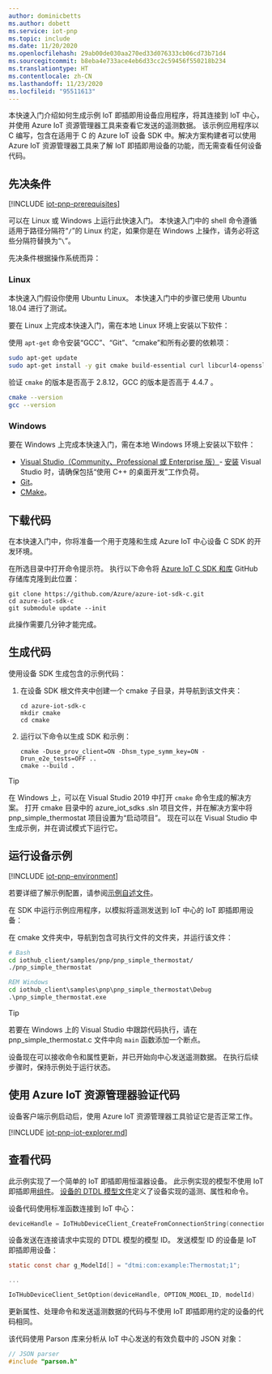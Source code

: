 ```yaml
---
author: dominicbetts
ms.author: dobett
ms.service: iot-pnp
ms.topic: include
ms.date: 11/20/2020
ms.openlocfilehash: 29ab00de030aa270ed33d076333cb06cd73b71d4
ms.sourcegitcommit: b8eba4e733ace4eb6d33cc2c59456f550218b234
ms.translationtype: HT
ms.contentlocale: zh-CN
ms.lasthandoff: 11/23/2020
ms.locfileid: "95511613"
---
```

本快速入门介绍如何生成示例 IoT 即插即用设备应用程序，将其连接到 IoT 中心，并使用 Azure IoT 资源管理器工具来查看它发送的遥测数据。 该示例应用程序以 C 编写，包含在适用于 C 的 Azure IoT 设备 SDK 中。解决方案构建者可以使用 Azure IoT 资源管理器工具来了解 IoT 即插即用设备的功能，而无需查看任何设备代码。

## <a name="prerequisites"></a>先决条件

[!INCLUDE [iot-pnp-prerequisites](iot-pnp-prerequisites.md)]

可以在 Linux 或 Windows 上运行此快速入门。 本快速入门中的 shell 命令遵循适用于路径分隔符“`/`”的 Linux 约定，如果你是在 Windows 上操作，请务必将这些分隔符替换为“`\`”。

先决条件根据操作系统而异：

### <a name="linux"></a>Linux

本快速入门假设你使用 Ubuntu Linux。 本快速入门中的步骤已使用 Ubuntu 18.04 进行了测试。

要在 Linux 上完成本快速入门，需在本地 Linux 环境上安装以下软件：

使用 `apt-get` 命令安装“GCC”、“Git”、“cmake”和所有必要的依赖项：

```sh
sudo apt-get update
sudo apt-get install -y git cmake build-essential curl libcurl4-openssl-dev libssl-dev uuid-dev
```

验证 `cmake` 的版本是否高于 2.8.12，GCC 的版本是否高于 4.4.7  。

```sh
cmake --version
gcc --version
```

### <a name="windows"></a>Windows

要在 Windows 上完成本快速入门，需在本地 Windows 环境上安装以下软件：

* [Visual Studio（Community、Professional 或 Enterprise 版）](https://visualstudio.microsoft.com/downloads/)- [安装](/cpp/build/vscpp-step-0-installation?preserve-view=true&view=vs-2019) Visual Studio 时，请确保包括“使用 C++ 的桌面开发”工作负荷。
* [Git](https://git-scm.com/download/)。
* [CMake](https://cmake.org/download/)。

## <a name="download-the-code"></a>下载代码

在本快速入门中，你将准备一个用于克隆和生成 Azure IoT 中心设备 C SDK 的开发环境。

在所选目录中打开命令提示符。 执行以下命令将 [Azure IoT C SDK 和库](https://github.com/Azure/azure-iot-sdk-c) GitHub 存储库克隆到此位置：

```cmd\bash
git clone https://github.com/Azure/azure-iot-sdk-c.git
cd azure-iot-sdk-c
git submodule update --init
```

此操作需要几分钟才能完成。

## <a name="build-the-code"></a>生成代码

使用设备 SDK 生成包含的示例代码：

1. 在设备 SDK 根文件夹中创建一个 cmake 子目录，并导航到该文件夹：

    ```cmd\bash
    cd azure-iot-sdk-c
    mkdir cmake
    cd cmake
    ```

1. 运行以下命令以生成 SDK 和示例：

    ```cmd\bash
    cmake -Duse_prov_client=ON -Dhsm_type_symm_key=ON -Drun_e2e_tests=OFF ..
    cmake --build .
    ```

> [!TIP]
> 在 Windows 上，可以在 Visual Studio 2019 中打开 `cmake` 命令生成的解决方案。 打开 cmake 目录中的 azure_iot_sdks .sln 项目文件，并在解决方案中将 pnp_simple_thermostat 项目设置为“启动项目”。 现在可以在 Visual Studio 中生成示例，并在调试模式下运行它。

## <a name="run-the-device-sample"></a>运行设备示例

[!INCLUDE [iot-pnp-environment](iot-pnp-environment.md)]

若要详细了解示例配置，请参阅[示例自述文件](https://github.com/Azure/azure-iot-sdk-c/blob/master/iothub_client/samples/pnp/readme.md)。

在 SDK 中运行示例应用程序，以模拟将遥测发送到 IoT 中心的 IoT 即插即用设备：

在 cmake 文件夹中，导航到包含可执行文件的文件夹，并运行该文件：

```bash
# Bash
cd iothub_client/samples/pnp/pnp_simple_thermostat/
./pnp_simple_thermostat
```

```cmd
REM Windows
cd iothub_client\samples\pnp\pnp_simple_thermostat\Debug
.\pnp_simple_thermostat.exe
```

> [!TIP]
> 若要在 Windows 上的 Visual Studio 中跟踪代码执行，请在 pnp_simple_thermostat.c 文件中向 `main` 函数添加一个断点。

设备现在可以接收命令和属性更新，并已开始向中心发送遥测数据。 在执行后续步骤时，保持示例处于运行状态。

## <a name="use-azure-iot-explorer-to-validate-the-code"></a>使用 Azure IoT 资源管理器验证代码

设备客户端示例启动后，使用 Azure IoT 资源管理器工具验证它是否正常工作。

[!INCLUDE [iot-pnp-iot-explorer.md](iot-pnp-iot-explorer.md)]

## <a name="review-the-code"></a>查看代码

此示例实现了一个简单的 IoT 即插即用恒温器设备。 此示例实现的模型不使用 IoT 即插即用[组件](../articles/iot-pnp/concepts-components.md)。 [设备的 DTDL 模型文件](https://github.com/Azure/opendigitaltwins-dtdl/blob/master/DTDL/v2/samples/Thermostat.json)定义了设备实现的遥测、属性和命令。

设备代码使用标准函数连接到 IoT 中心：

```c
deviceHandle = IoTHubDeviceClient_CreateFromConnectionString(connectionString, MQTT_Protocol)
```

设备发送在连接请求中实现的 DTDL 模型的模型 ID。 发送模型 ID 的设备是 IoT 即插即用设备：

```c
static const char g_ModelId[] = "dtmi:com:example:Thermostat;1";

...

IoTHubDeviceClient_SetOption(deviceHandle, OPTION_MODEL_ID, modelId)
```

更新属性、处理命令和发送遥测数据的代码与不使用 IoT 即插即用约定的设备的代码相同。

该代码使用 Parson 库来分析从 IoT 中心发送的有效负载中的 JSON 对象：

```c
// JSON parser
#include "parson.h"
```
